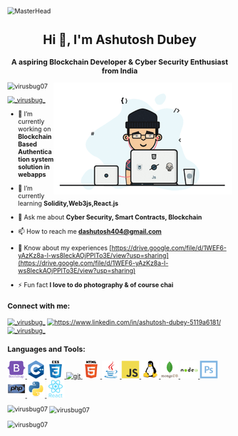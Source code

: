 ![MasterHead](https://appinventiv.com/wp-content/uploads/sites/1/2019/10/A-Guide-to-Understand-Blockchain-Consensus-Algorithms.gif)
<h1 align="center">Hi 👋, I'm Ashutosh Dubey</h1>
<h3 align="center">A aspiring Blockchain Developer & Cyber Security Enthusiast from India</h3>
<img align="right" alt="Coding" width="400" src="https://raw.githubusercontent.com/SandunWebDev/SandunWebDev/main/assets/developer_coding_1.gif">

<p align="left"> <img src="https://komarev.com/ghpvc/?username=virusbug07&label=Profile%20views&color=0e75b6&style=flat" alt="virusbug07" /> </p>


<p align="left"> <a href="https://twitter.com/_virusbug_" target="blank"><img src="https://img.shields.io/twitter/follow/_virusbug_?logo=twitter&style=for-the-badge" alt="_virusbug_" /></a> </p>

- 🔭 I’m currently working on **Blockchain Based Authentication system solution in webapps**

- 🌱 I’m currently learning **Solidity,Web3js,React.js**

- 💬 Ask me about **Cyber Security, Smart Contracts, Blockchain**

- 📫 How to reach me **dashutosh404@gmail.com**

- 📄 Know about my experiences [https://drive.google.com/file/d/1WEF6-yAzKz8a-l-ws8IeckAOjPPlTo3E/view?usp=sharing](https://drive.google.com/file/d/1WEF6-yAzKz8a-l-ws8IeckAOjPPlTo3E/view?usp=sharing)

- ⚡ Fun fact **I love to do photography & of course chai**

<h3 align="left">Connect with me:</h3>
<p align="left">
<a href="https://twitter.com/_virusbug_" target="blank"><img align="center" src="https://raw.githubusercontent.com/rahuldkjain/github-profile-readme-generator/master/src/images/icons/Social/twitter.svg" alt="_virusbug_" height="30" width="40" /></a>
<a href="https://linkedin.com/in/ashutosh-dubey-5119a6181/" target="blank"><img align="center" src="https://raw.githubusercontent.com/rahuldkjain/github-profile-readme-generator/master/src/images/icons/Social/linked-in-alt.svg" alt="https://www.linkedin.com/in/ashutosh-dubey-5119a6181/" height="30" width="40" /></a>
<a href="https://instagram.com/_virusbug_" target="blank"><img align="center" src="https://raw.githubusercontent.com/rahuldkjain/github-profile-readme-generator/master/src/images/icons/Social/instagram.svg" alt="_virusbug_" height="30" width="40" /></a>
</p>

<h3 align="left">Languages and Tools:</h3>
<p align="left"> <a href="https://getbootstrap.com" target="_blank" rel="noreferrer"> <img src="https://raw.githubusercontent.com/devicons/devicon/master/icons/bootstrap/bootstrap-plain-wordmark.svg" alt="bootstrap" width="40" height="40"/> </a> <a href="https://www.w3schools.com/cpp/" target="_blank" rel="noreferrer"> <img src="https://raw.githubusercontent.com/devicons/devicon/master/icons/cplusplus/cplusplus-original.svg" alt="cplusplus" width="40" height="40"/> </a> <a href="https://www.w3schools.com/css/" target="_blank" rel="noreferrer"> <img src="https://raw.githubusercontent.com/devicons/devicon/master/icons/css3/css3-original-wordmark.svg" alt="css3" width="40" height="40"/> </a> <a href="https://git-scm.com/" target="_blank" rel="noreferrer"> <img src="https://www.vectorlogo.zone/logos/git-scm/git-scm-icon.svg" alt="git" width="40" height="40"/> </a> <a href="https://www.w3.org/html/" target="_blank" rel="noreferrer"> <img src="https://raw.githubusercontent.com/devicons/devicon/master/icons/html5/html5-original-wordmark.svg" alt="html5" width="40" height="40"/> </a> <a href="https://www.java.com" target="_blank" rel="noreferrer"> <img src="https://raw.githubusercontent.com/devicons/devicon/master/icons/java/java-original.svg" alt="java" width="40" height="40"/> </a> <a href="https://developer.mozilla.org/en-US/docs/Web/JavaScript" target="_blank" rel="noreferrer"> <img src="https://raw.githubusercontent.com/devicons/devicon/master/icons/javascript/javascript-original.svg" alt="javascript" width="40" height="40"/> </a> <a href="https://www.linux.org/" target="_blank" rel="noreferrer"> <img src="https://raw.githubusercontent.com/devicons/devicon/master/icons/linux/linux-original.svg" alt="linux" width="40" height="40"/> </a> <a href="https://www.mongodb.com/" target="_blank" rel="noreferrer"> <img src="https://raw.githubusercontent.com/devicons/devicon/master/icons/mongodb/mongodb-original-wordmark.svg" alt="mongodb" width="40" height="40"/> </a> <a href="https://nodejs.org" target="_blank" rel="noreferrer"> <img src="https://raw.githubusercontent.com/devicons/devicon/master/icons/nodejs/nodejs-original-wordmark.svg" alt="nodejs" width="40" height="40"/> </a> <a href="https://www.photoshop.com/en" target="_blank" rel="noreferrer"> <img src="https://raw.githubusercontent.com/devicons/devicon/master/icons/photoshop/photoshop-line.svg" alt="photoshop" width="40" height="40"/> </a> <a href="https://www.php.net" target="_blank" rel="noreferrer"> <img src="https://raw.githubusercontent.com/devicons/devicon/master/icons/php/php-original.svg" alt="php" width="40" height="40"/> </a> <a href="https://www.python.org" target="_blank" rel="noreferrer"> <img src="https://raw.githubusercontent.com/devicons/devicon/master/icons/python/python-original.svg" alt="python" width="40" height="40"/> </a> <a href="https://reactjs.org/" target="_blank" rel="noreferrer"> <img src="https://raw.githubusercontent.com/devicons/devicon/master/icons/react/react-original-wordmark.svg" alt="react" width="40" height="40"/> </a> </p>

<p><img align="left" src="https://github-readme-stats.vercel.app/api/top-langs?username=virusbug07&show_icons=true&locale=en&layout=compact" alt="virusbug07" /></p>

<p>&nbsp;<img align="center" src="https://github-readme-stats.vercel.app/api?username=virusbug07&show_icons=true&locale=en" alt="virusbug07" /></p>

<p><img align="center" src="https://github-readme-streak-stats.herokuapp.com/?user=virusbug07&" alt="virusbug07" /></p>
